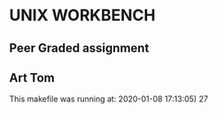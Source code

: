 # UNIX WORKBENCH
## Peer Graded assignment ##
## Art Tom ##
This makefile was running at:
2020-01-08 17:13:05)
27
